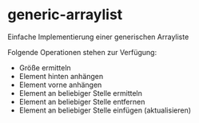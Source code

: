 # generic-arraylist
Einfache Implementierung einer generischen Arrayliste

Folgende Operationen stehen zur Verfügung:
- Größe ermitteln
- Element hinten anhängen
- Element vorne anhängen
- Element an beliebiger Stelle ermitteln
- Element an beliebiger Stelle entfernen
- Element an beliebiger Stelle einfügen (aktualisieren)
